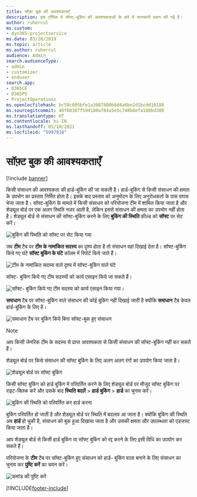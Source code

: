 ```yaml
---
title: सॉफ़्ट बुक की आवश्यकताएँ
description: इस टॉपिक में सॉफ्ट-बुकिंग की आवश्यकताओं के बारे में जानकारी प्रदान की गई है।
author: ruhercul
ms.custom:
- dyn365-projectservice
ms.date: 03/28/2019
ms.topic: article
ms.author: ruhercul
audience: Admin
search.audienceType:
- admin
- customizer
- enduser
search.app:
- D365CE
- D365PS
- ProjectOperations
ms.openlocfilehash: bc58c805bfe1a3087600b8d4a6be2d1bcdd18188
ms.sourcegitcommit: 40f68387f594180af64a5e5c748b6efa188bd300
ms.translationtype: HT
ms.contentlocale: hi-IN
ms.lasthandoff: 05/10/2021
ms.locfileid: "5997918"
---
```

# <a name="soft-book-requirements"></a>सॉफ़्ट बुक की आवश्यकताएँ

[!include [banner](../includes/psa-now-project-operations.md)]

किसी संसाधन की आवश्यकता की हार्ड-बुकिंग की जा सकती है। हार्ड-बुकिंग से किसी संसाधन की क्षमता के उपभोग का प्रस्ताव निर्मित होता है। इसके बाद प्रस्ताव को अनुमोदन के लिए अनुरोधकर्ता के पास वापस भेजा जाता है। सॉफ्ट-बुकिंग के मामले में किसी संसाधन को परियोजना टीम में शामिल किया जाता है और शेड्यूल बोर्ड पर एक अलग स्थिति नज़र आती है, लेकिन इससे संसाधन की क्षमता का उपभोग नहीं होता है। शेड्यूल बोर्ड से संसाधन की सॉफ्ट-बुकिंग करने के लिए **बुकिंग की स्थिति** फ़ील्ड को **सॉफ्ट** पर सेट करें।

![बुकिंग की स्थिति को सॉफ्ट पर सेट किया गया](media/Resource-Management-image77.png)

जब **टीम** टैब पर **टीम के नामांकित सदस्य** का दृश्य होता है तो संसाधन वहां दिखाई देता है। सॉफ्ट-बुकिंग किये गए घंटे **सॉफ्ट बुकिंग के घंटे** कॉलम में रिपोर्ट किये जाते हैं।

![टीम के नामांकित सदस्य वाले दृश्य में सॉफ्ट-बुकिंग वाले घंटे](media/Resource-Management-image78.png)

सॉफ्ट- बुकिंग किये गए टीम सदस्यों को कार्य एसाइन किये जा सकते हैं।

![सॉफ्ट- बुकिंग किये गए टीम सदस्य को कार्य एसाइन किया गया।](media/Resource-Management-image79.png)

**समाधान** टैब पर सॉफ्ट-बुकिंग वाले संसाधन की कोई बुकिंग नहीं दिखाई जाती है क्योंकि **समाधान** टैब केवल हार्ड-बुकिंग के लिए है।

![समाधान टैब पर बुकिंग किये बिना सॉफ्ट-बुक हुए संसाधन](media/Resource-Management-image80.png)

> [!NOTE]
> आप किसी जेनरिक टीम के सदस्य से प्राप्त आवश्यकता से किसी संसाधन की सॉफ्ट-बुकिंग नहीं कर सकते हैं।

शेड्यूल बोर्ड पर किसे संसाधन की सॉफ्ट बुकिंग के लिए अलग अलग रंगों का उपयोग किया जाता है।

![शेड्यूल बोर्ड पर सॉफ्ट बुकिंग](media/Resource-Management-image81.png)

किसी सॉफ्ट बुकिंग को हार्ड बुकिंग में परिवर्तित करने के लिए शेड्यूल बोर्ड पर मौजूद सॉफ्ट बुकिंग पर राइट-क्लिक करें और उसके बाद **स्थिति बदलें** \> **हार्ड बुकिंग** \> **हार्ड** का चुनाव करें।

![बुकिंग की स्थिति को परिवर्तित कर हार्ड करना](media/Resource-Management-image82.png)

बुकिंग परिवर्तित हो जाती है और शेड्यूल बोर्ड पर स्थिति में बदलाव आ जाता है। क्योंकि बुकिंग की स्थिति अब **हार्ड** हो चुकी है, संसाधन को बुक हुआ दिखाया जाता है और उसकी क्षमता और उपलब्धता को एडजस्ट किया जाता है।

आप शेड्यूल बोर्ड से किसी हार्ड बुकिंग या सॉफ्ट बुकिंग को रद्द करने के लिए इसी विधि का उपयोग कर सकते हैं।

परियोजना के **टीम** टैब पर सॉफ्ट-बुकिंग हुए संसाधन को हार्ड- बुकिंग वाला बनाने के लिए संसाधन का चुनाव कर **पुष्टि करें** का चयन करें।

![कमांड की पुष्टि करें](media/Resource-Management-image83.png)


[!INCLUDE[footer-include](../includes/footer-banner.md)]